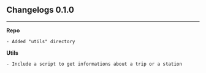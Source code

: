 ## Changelogs 0.1.0
---


**Repo**
```
- Added "utils" directory

```


**Utils**
```
- Include a script to get informations about a trip or a station
```